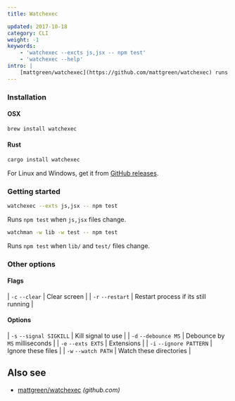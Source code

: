 ```yaml
---
title: Watchexec

updated: 2017-10-18
category: CLI
weight: -1
keywords:
    - 'watchexec --excts js,jsx -- npm test'
    - 'watchexec --help'
intro: |
    [mattgreen/watchexec](https://github.com/mattgreen/watchexec) runs commands whenever certain files change.
---
```


### Installation

#### OSX

```bash
brew install watchexec
```

#### Rust

```bash
cargo install watchexec
```

For Linux and Windows, get it from [GitHub releases](https://github.com/mattgreen/watchexec).

### Getting started

```bash
watchexec --exts js,jsx -- npm test
```

Runs `npm test` when `js,jsx` files change.

```bash
watchman -w lib -w test -- npm test
```

Runs `npm test` when `lib/` and `test/` files change.

### Other options

#### Flags

| `-c` `--clear` | Clear screen |
| `-r` `--restart` | Restart process if its still running |

#### Options

| `-s` `--signal SIGKILL` | Kill signal to use |
| `-d` `--debounce MS` | Debounce by `MS` milliseconds |
| `-e` `--exts EXTS` | Extensions |
| `-i` `--ignore PATTERN` | Ignore these files |
| `-w` `--watch PATH` | Watch these directories |

## Also see

-   [mattgreen/watchexec](https://github.com/mattgreen/watchexec) _(github.com)_
